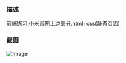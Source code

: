 ### 描述
前端练习,小米官网上边部分.html+css(静态页面)

### 截图
![Image](https://github.com/y1232112/mi/master/image/result.png)
